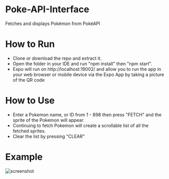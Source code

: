 # Poke-API-Interface
Fetches and displays Pokémon from PokéAPI

# How to Run
* Clone or download the repo and extract it.
* Open the folder in your IDE and run "npm install" then "npm start".
* Expo will run on http://localhost:19002/ and allow you to run the app in your web browser or mobile device via the Expo App by taking a picture of the QR code

# How to Use
* Enter a Pokemon name, or ID from 1 - 898 then press "FETCH" and the sprite of the Pokemon will appear.
* Continuing to fetch Pokemon will create a scrollable list of all the fetched sprites.
* Clear the list by pressing "CLEAR"

# Example
![screenshot](https://raw.githubusercontent.com/faizan-mac/PokeAPI-Interface/main/image.PNG)

